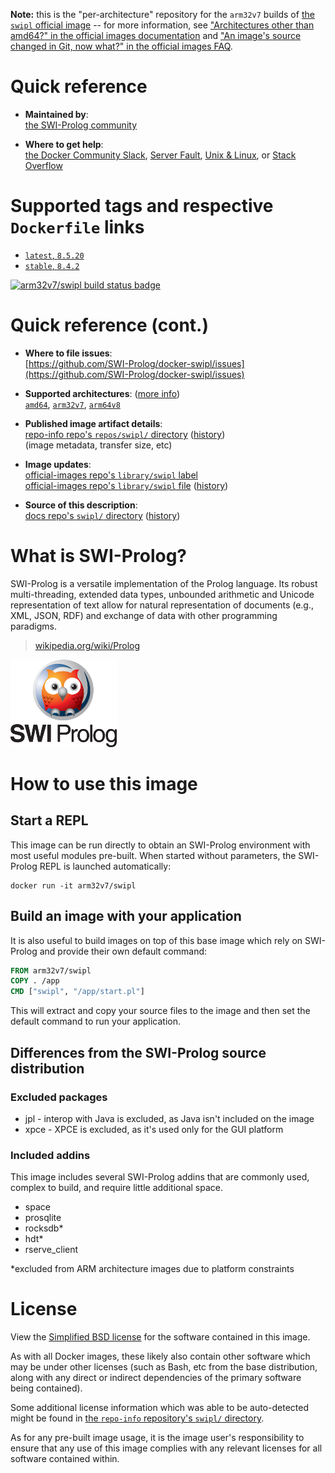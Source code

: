 <!--

********************************************************************************

WARNING:

    DO NOT EDIT "swipl/README.md"

    IT IS AUTO-GENERATED

    (from the other files in "swipl/" combined with a set of templates)

********************************************************************************

-->

**Note:** this is the "per-architecture" repository for the `arm32v7` builds of [the `swipl` official image](https://hub.docker.com/_/swipl) -- for more information, see ["Architectures other than amd64?" in the official images documentation](https://github.com/docker-library/official-images#architectures-other-than-amd64) and ["An image's source changed in Git, now what?" in the official images FAQ](https://github.com/docker-library/faq#an-images-source-changed-in-git-now-what).

# Quick reference

-	**Maintained by**:  
	[the SWI-Prolog community](https://github.com/SWI-Prolog/docker-swipl)

-	**Where to get help**:  
	[the Docker Community Slack](https://dockr.ly/comm-slack), [Server Fault](https://serverfault.com/help/on-topic), [Unix & Linux](https://unix.stackexchange.com/help/on-topic), or [Stack Overflow](https://stackoverflow.com/help/on-topic)

# Supported tags and respective `Dockerfile` links

-	[`latest`, `8.5.20`](https://github.com/SWI-Prolog/docker-swipl/blob/c4ca1b9ddd9c416ad22c3775d82921c1a2b69c2b/8.5.20/bullseye/Dockerfile)
-	[`stable`, `8.4.2`](https://github.com/SWI-Prolog/docker-swipl/blob/c4ca1b9ddd9c416ad22c3775d82921c1a2b69c2b/8.4.2/bullseye/Dockerfile)

[![arm32v7/swipl build status badge](https://img.shields.io/jenkins/s/https/doi-janky.infosiftr.net/job/multiarch/job/arm32v7/job/swipl.svg?label=arm32v7/swipl%20%20build%20job)](https://doi-janky.infosiftr.net/job/multiarch/job/arm32v7/job/swipl/)

# Quick reference (cont.)

-	**Where to file issues**:  
	[https://github.com/SWI-Prolog/docker-swipl/issues](https://github.com/SWI-Prolog/docker-swipl/issues)

-	**Supported architectures**: ([more info](https://github.com/docker-library/official-images#architectures-other-than-amd64))  
	[`amd64`](https://hub.docker.com/r/amd64/swipl/), [`arm32v7`](https://hub.docker.com/r/arm32v7/swipl/), [`arm64v8`](https://hub.docker.com/r/arm64v8/swipl/)

-	**Published image artifact details**:  
	[repo-info repo's `repos/swipl/` directory](https://github.com/docker-library/repo-info/blob/master/repos/swipl) ([history](https://github.com/docker-library/repo-info/commits/master/repos/swipl))  
	(image metadata, transfer size, etc)

-	**Image updates**:  
	[official-images repo's `library/swipl` label](https://github.com/docker-library/official-images/issues?q=label%3Alibrary%2Fswipl)  
	[official-images repo's `library/swipl` file](https://github.com/docker-library/official-images/blob/master/library/swipl) ([history](https://github.com/docker-library/official-images/commits/master/library/swipl))

-	**Source of this description**:  
	[docs repo's `swipl/` directory](https://github.com/docker-library/docs/tree/master/swipl) ([history](https://github.com/docker-library/docs/commits/master/swipl))

# What is SWI-Prolog?

SWI-Prolog is a versatile implementation of the Prolog language. Its robust multi-threading, extended data types, unbounded arithmetic and Unicode representation of text allow for natural representation of documents (e.g., XML, JSON, RDF) and exchange of data with other programming paradigms.

> [wikipedia.org/wiki/Prolog](https://en.wikipedia.org/wiki/Prolog)

![logo](https://raw.githubusercontent.com/docker-library/docs/4fc6655434dd9a7ff8cc46146a5f07395d156d7c/swipl/logo.png)

# How to use this image

## Start a REPL

This image can be run directly to obtain an SWI-Prolog environment with most useful modules pre-built. When started without parameters, the SWI-Prolog REPL is launched automatically:

```console
docker run -it arm32v7/swipl 
```

## Build an image with your application

It is also useful to build images on top of this base image which rely on SWI-Prolog and provide their own default command:

```dockerfile
FROM arm32v7/swipl
COPY . /app
CMD ["swipl", "/app/start.pl"]
```

This will extract and copy your source files to the image and then set the default command to run your application.

## Differences from the SWI-Prolog source distribution

### Excluded packages

-	jpl - interop with Java is excluded, as Java isn't included on the image
-	xpce - XPCE is excluded, as it's used only for the GUI platform

### Included addins

This image includes several SWI-Prolog addins that are commonly used, complex to build, and require little additional space.

-	space
-	prosqlite
-	rocksdb\*
-	hdt\*
-	rserve_client

\*excluded from ARM architecture images due to platform constraints

# License

View the [Simplified BSD license](http://www.swi-prolog.org/license.html) for the software contained in this image.

As with all Docker images, these likely also contain other software which may be under other licenses (such as Bash, etc from the base distribution, along with any direct or indirect dependencies of the primary software being contained).

Some additional license information which was able to be auto-detected might be found in [the `repo-info` repository's `swipl/` directory](https://github.com/docker-library/repo-info/tree/master/repos/swipl).

As for any pre-built image usage, it is the image user's responsibility to ensure that any use of this image complies with any relevant licenses for all software contained within.
